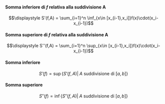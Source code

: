 #### Somma inferiore di $f$ relativa alla suddivisione A  
$$\displaystyle S'(f,A) = \sum_{i=1}^n \inf_{x\in [x_{i-1},x_i]}f(x)\cdot(x_i-x_{i-1})$$
#### Somma superiore di $f$ relativa alla suddivisione A  
$$\displaystyle S''(f,A) = \sum_{i=1}^n \sup_{x\in [x_{i-1},x_i]}f(x)\cdot(x_i-x_{i-1})$$
#### Somma inferiore  
$$\displaystyle S'(f) = \sup \{S'(f,A) | \;A \textrm{ suddivisione di } [a,b]\}$$  
#### Somma superiore  
$$\displaystyle S''(f) = \inf \{S''(f,A) | \;A \textrm{ suddivisione di } [a,b]\}$$